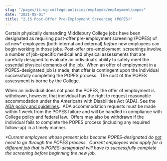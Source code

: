 ```yaml
---
slug: "/pages/ii-ug-college-policies/employee/employment/popes"
date: "2021-05-01"
title: "2.15 Post-Offer Pre-Employment Screening (POPES)"
---
```


Certain physically demanding Middlebury College jobs have been designated as requiring post-offer pre-employment screening (POPES) of all new* employees (both internal and external) _before_ new employees can begin working in those jobs. Post-offer pre-employment  screenings involve a number of job-specific medical and physical assessments that are carefully designed to evaluate an individual’s ability to safely meet the essential physical demands of the job.  When an offer of employment in a POPES-designated job is made, that offer is contingent upon the individual successfully completing the POPES process.  The cost of the POPES assessment is borne by the College.

When an individual does not pass the POPES, the offer of employment is withdrawn, however, that individual has the right to request reasonable accommodation under the Americans with Disabilities Act (ADA). See the [ADA policy and guidelines](http://www.middlebury.edu/offices/business/hr/staffandfaculty/ada).  ADA accommodation requests must be made within 1 week from the POPES failure and will be handled in compliance with College policy and federal law.  Offers may also be withdrawn if the individual fails to complete the POPES process (including any required follow-up) in a timely manner.

_*Current employees whose present jobs become POPES-designated do <span style="text-decoration:underline">not</span> need to go through the POPES process.  Current employees who apply for a different_ _job that is POPES-designated will have to successfully complete the screening before beginning the new job._